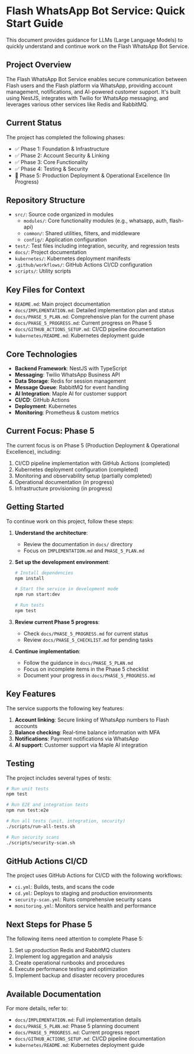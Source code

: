 # Flash WhatsApp Bot Service: Quick Start Guide

This document provides guidance for LLMs (Large Language Models) to quickly understand and continue work on the Flash WhatsApp Bot Service.

## Project Overview

The Flash WhatsApp Bot Service enables secure communication between Flash users and the Flash platform via WhatsApp, providing account management, notifications, and AI-powered customer support. It's built using NestJS, integrates with Twilio for WhatsApp messaging, and leverages various other services like Redis and RabbitMQ.

## Current Status

The project has completed the following phases:
- ✅ Phase 1: Foundation & Infrastructure
- ✅ Phase 2: Account Security & Linking
- ✅ Phase 3: Core Functionality
- ✅ Phase 4: Testing & Security
- 🔄 Phase 5: Production Deployment & Operational Excellence (In Progress)

## Repository Structure

- `src/`: Source code organized in modules
  - `modules/`: Core functionality modules (e.g., whatsapp, auth, flash-api)
  - `common/`: Shared utilities, filters, and middleware
  - `config/`: Application configuration
- `test/`: Test files including integration, security, and regression tests
- `docs/`: Project documentation
- `kubernetes/`: Kubernetes deployment manifests
- `.github/workflows/`: GitHub Actions CI/CD configuration
- `scripts/`: Utility scripts

## Key Files for Context

- `README.md`: Main project documentation
- `docs/IMPLEMENTATION.md`: Detailed implementation plan and status
- `docs/PHASE_5_PLAN.md`: Comprehensive plan for the current phase
- `docs/PHASE_5_PROGRESS.md`: Current progress on Phase 5
- `docs/GITHUB_ACTIONS_SETUP.md`: CI/CD pipeline documentation
- `kubernetes/README.md`: Kubernetes deployment guide

## Core Technologies

- **Backend Framework**: NestJS with TypeScript
- **Messaging**: Twilio WhatsApp Business API
- **Data Storage**: Redis for session management
- **Message Queue**: RabbitMQ for event handling
- **AI Integration**: Maple AI for customer support
- **CI/CD**: GitHub Actions
- **Deployment**: Kubernetes
- **Monitoring**: Prometheus & custom metrics

## Current Focus: Phase 5

The current focus is on Phase 5 (Production Deployment & Operational Excellence), including:

1. CI/CD pipeline implementation with GitHub Actions (completed)
2. Kubernetes deployment configuration (completed)
3. Monitoring and observability setup (partially completed)
4. Operational documentation (in progress)
5. Infrastructure provisioning (in progress)

## Getting Started

To continue work on this project, follow these steps:

1. **Understand the architecture**:
   - Review the documentation in `docs/` directory
   - Focus on `IMPLEMENTATION.md` and `PHASE_5_PLAN.md`

2. **Set up the development environment**:
   ```bash
   # Install dependencies
   npm install

   # Start the service in development mode
   npm run start:dev

   # Run tests
   npm test
   ```

3. **Review current Phase 5 progress**:
   - Check `docs/PHASE_5_PROGRESS.md` for current status
   - Review `docs/PHASE_5_CHECKLIST.md` for pending tasks

4. **Continue implementation**:
   - Follow the guidance in `docs/PHASE_5_PLAN.md`
   - Focus on incomplete items in the Phase 5 checklist
   - Document your progress in `docs/PHASE_5_PROGRESS.md`

## Key Features

The service supports the following key features:

1. **Account linking**: Secure linking of WhatsApp numbers to Flash accounts
2. **Balance checking**: Real-time balance information with MFA
3. **Notifications**: Payment notifications via WhatsApp
4. **AI support**: Customer support via Maple AI integration

## Testing

The project includes several types of tests:

```bash
# Run unit tests
npm test

# Run E2E and integration tests
npm run test:e2e

# Run all tests (unit, integration, security)
./scripts/run-all-tests.sh

# Run security scans
./scripts/security-scan.sh
```

## GitHub Actions CI/CD

The project uses GitHub Actions for CI/CD with the following workflows:

- `ci.yml`: Builds, tests, and scans the code
- `cd.yml`: Deploys to staging and production environments
- `security-scan.yml`: Runs comprehensive security scans
- `monitoring.yml`: Monitors service health and performance

## Next Steps for Phase 5

The following items need attention to complete Phase 5:

1. Set up production Redis and RabbitMQ clusters
2. Implement log aggregation and analysis
3. Create operational runbooks and procedures
4. Execute performance testing and optimization
5. Implement backup and disaster recovery procedures

## Available Documentation

For more details, refer to:

- `docs/IMPLEMENTATION.md`: Full implementation details
- `docs/PHASE_5_PLAN.md`: Phase 5 planning document
- `docs/PHASE_5_PROGRESS.md`: Current progress report
- `docs/GITHUB_ACTIONS_SETUP.md`: CI/CD pipeline documentation
- `kubernetes/README.md`: Kubernetes deployment guide